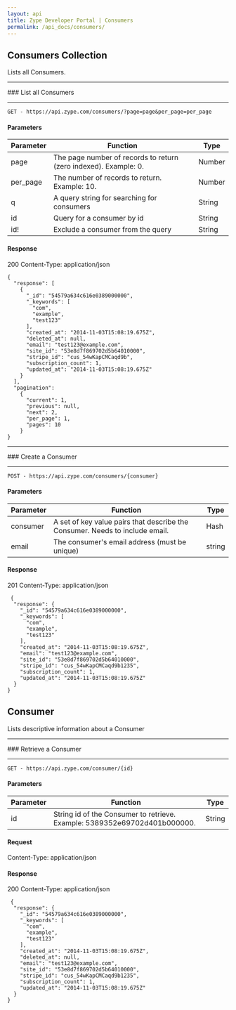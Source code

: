 ```yaml
---
layout: api
title: Zype Developer Portal | Consumers
permalink: /api_docs/consumers/
---
```


## Consumers Collection
Lists all Consumers.
<hr>
### List all Consumers
<hr>
<pre><code>GET - https://api.zype.com/consumers/?page=page&per_page=per_page
</code></pre>

#### Parameters

Parameter | Function | Type
--------- | -------- | ----
page      | The page number of records to return (zero indexed). Example: 0. | Number
per_page  | The number of records to return. Example: 10. | Number
q         | A query string for searching for consumers | String
id        | Query for a consumer by id | String
id!       | Exclude a consumer from the query | String

#### Response
200
Content-Type: application/json


<pre><code>{
  "response": [
    {
      "_id": "54579a634c616e0389000000",
      "_keywords": [
        "com",
        "example",
        "test123"
      ],
      "created_at": "2014-11-03T15:08:19.675Z",
      "deleted_at": null,
      "email": "test123@example.com",
      "site_id": "53e8d7f869702d5b64010000",
      "stripe_id": "cus_54wKapCMCaqd9b",
      "subscription_count": 1,
      "updated_at": "2014-11-03T15:08:19.675Z"
    }
  ],
  "pagination":
    {
      "current": 1,
      "previous": null,
      "next": 2,
      "per_page": 1,
      "pages": 10
    }
}
</code></pre>

<hr>
### Create a Consumer
<hr>
<pre><code>POST - https://api.zype.com/consumers/{consumer}
</code></pre>

#### Parameters

Parameter | Function | Type
--------- | -------- | ----
consumer | A set of key value pairs that describe the Consumer. Needs to include email. | Hash
email | The consumer's email address (must be unique) | string

#### Response
201
Content-Type: application/json

<pre><code> {
  "response": {
    "_id": "54579a634c616e0389000000",
    "_keywords": [
      "com",
      "example",
      "test123"
    ],
    "created_at": "2014-11-03T15:08:19.675Z",
    "email": "test123@example.com",
    "site_id": "53e8d7f869702d5b64010000",
    "stripe_id": "cus_54wKapCMCaqd9b1235",
    "subscription_count": 1,
    "updated_at": "2014-11-03T15:08:19.675Z"
  }
}
</code></pre>

## Consumer
Lists descriptive information about a Consumer
<hr>
### Retrieve a Consumer
<hr>
<pre><code>GET - https://api.zype.com/consumer/{id}
</code></pre>

#### Parameters

Parameter | Function | Type
--------- | -------- | ----
id        | String id of the Consumer to retrieve. Example: 5389352e69702d401b000000. | String

#### Request
Content-Type: application/json

#### Response
200
Content-Type: application/json

<pre><code> {
  "response": {
    "_id": "54579a634c616e0389000000",
    "_keywords": [
      "com",
      "example",
      "test123"
    ],
    "created_at": "2014-11-03T15:08:19.675Z",
    "deleted_at": null,
    "email": "test123@example.com",
    "site_id": "53e8d7f869702d5b64010000",
    "stripe_id": "cus_54wKapCMCaqd9b1235",
    "subscription_count": 1,
    "updated_at": "2014-11-03T15:08:19.675Z"
  }
}
</code></pre>
